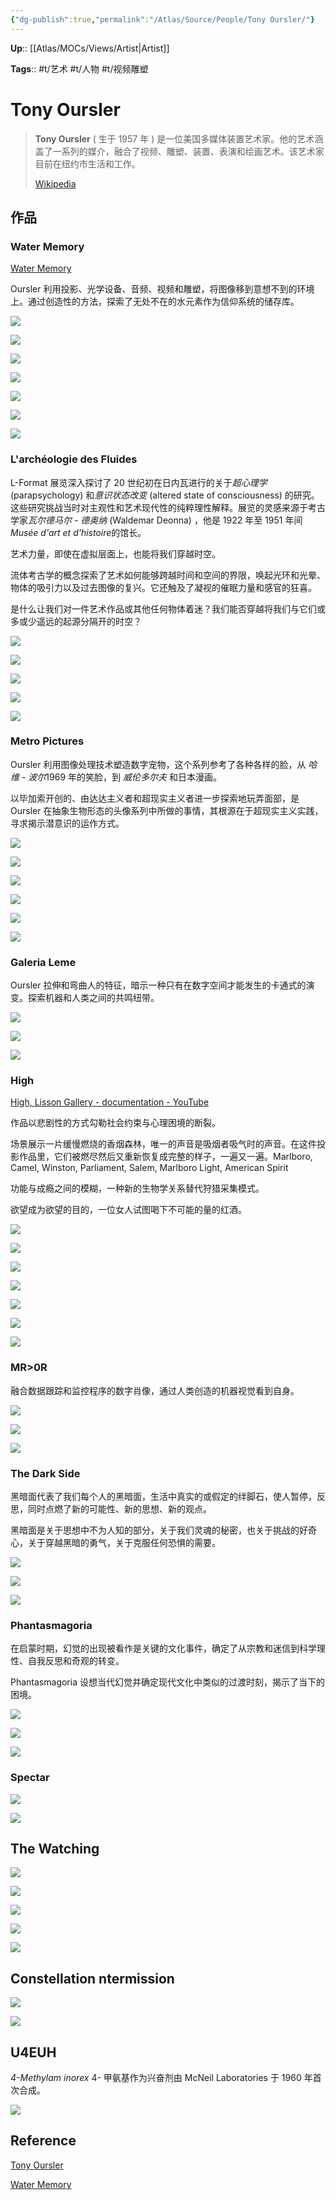 ```yaml
---
{"dg-publish":true,"permalink":"/Atlas/Source/People/Tony Oursler/"}
---
```



**Up**:: [[Atlas/MOCs/Views/Artist\|Artist]]

**Tags**:: #t/艺术 #t/人物 #t/视频雕塑

# Tony Oursler

> **Tony Oursler** ( 生于 1957 年 ) 是一位美国多媒体装置艺术家。他的艺术涵盖了一系列的媒介，融合了视频、雕塑、装置、表演和绘画艺术。该艺术家目前在纽约市生活和工作。
>
> [Wikipedia](https://en.wikipedia.org/wiki/Tony%20Oursler)

## 作品

### Water Memory

[Water Memory](https://vimeo.com/416386519/3f704a0046)

Oursler 利用投影、光学设备、音频、视频和雕塑，将图像移到意想不到的环境上。通过创造性的方法，探索了无处不在的水元素作为信仰系统的储存库。

![](https://img.ractive.site/ominivore/i/2024-07/37301f95c5cd11fc7d3bbc44a8396b1f.jpg)

![](https://img.ractive.site/ominivore/i/2024-07/c86f98697e4dd0a994469f7fd7c9aac6.jpg)

![](https://img.ractive.site/ominivore/i/2024-07/ce3290d4c9912ca18838744dbb2f6866.jpg)

![](https://img.ractive.site/ominivore/i/2024-07/1f5527f0e9e2137df45b26e600d600d9.jpg)

![](https://img.ractive.site/ominivore/i/2024-07/e0ec06371d7f7f56e20d508dc429c079.jpg)

![](https://img.ractive.site/ominivore/i/2024-07/d0ebcb28d2825478886f51b9bbcb9fce.png)

![](https://img.ractive.site/ominivore/i/2024-07/c3f90a87e9bf4dbff53b3669a1584825.jpg)

### L'archéologie des Fluides

L-Format 展览深入探讨了 20 世纪初在日内瓦进行的关于*超心理学* (parapsychology) 和*意识状态改变* (altered state of consciousness) 的研究。这些研究挑战当时对主观性和艺术现代性的纯粹理性解释。展览的灵感来源于考古学家*瓦尔德马尔 - 德奥纳* (Waldemar Deonna) ，他是 1922 年至 1951 年间*Musée d'art et d'histoire*的馆长。

艺术力量，即使在虚拟层面上，也能将我们穿越时空。

流体考古学的概念探索了艺术如何能够跨越时间和空间的界限，唤起光环和光晕、物体的吸引力以及过去图像的复兴。它还触及了凝视的催眠力量和感官的狂喜。

是什么让我们对一件艺术作品或其他任何物体着迷？我们能否穿越将我们与它们或多或少遥远的起源分隔开的时空？

![](https://img.ractive.site/ominivore/i/2024-07/cc1f3df0bdc830c9afb64a790a75e00d.jpg)

![](https://img.ractive.site/ominivore/i/2024-07/255215a4f8591539a4e76b1e1247550d.jpg)

![](https://img.ractive.site/ominivore/i/2024-07/beeeb5e48396ebd47a33265943c5c5e1.jpg)

![](https://img.ractive.site/ominivore/i/2024-07/c04af0b94aaf7a63ea9e3cf7c3645a3b.jpg)

![](https://img.ractive.site/ominivore/i/2024-07/8bf40334a0339f8f1905f552ff209366.jpg)

### Metro Pictures

Oursler 利用图像处理技术塑造数字宠物，这个系列参考了各种各样的脸，从 *哈维 - 波尔*1969 年的笑脸，到 *威伦多尔夫* 和日本漫画。

以毕加索开创的、由达达主义者和超现实主义者进一步探索地玩弄面部，是 Oursler 在抽象生物形态的头像系列中所做的事情，其根源在于超现实主义实践，寻求揭示潜意识的运作方式。

![](https://img.ractive.site/ominivore/i/2024-07/540f01fda00cc6892387dd17cf086415.png)

![](https://img.ractive.site/ominivore/i/2024-07/61e751587735c4917750330fe82613a7.png)

![](https://img.ractive.site/ominivore/i/2024-07/fee005031b541c0de3d5748cba09b500.png)

![](https://img.ractive.site/ominivore/i/2024-07/8d731d2afe881f23aa2736ae45b41d9d.png)

![](https://img.ractive.site/ominivore/i/2024-07/748f07d65b84c166b62bd1b82c330a03.png)

![](https://img.ractive.site/ominivore/i/2024-07/196a23a4d3ba2766b9b0359d97d17562.png)

### Galeria Leme

Oursler 拉伸和弯曲人的特征，暗示一种只有在数字空间才能发生的卡通式的演变。探索机器和人类之间的共鸣纽带。

![](https://img.ractive.site/ominivore/i/2024-07/9da2de8a649d222969801934d269252b.jpg)

![](https://img.ractive.site/ominivore/i/2024-07/e2dc6d74dd66a2cee641c69df6ee195c.jpg)

![](https://img.ractive.site/ominivore/i/2024-07/75c0469e91f057ec5c15f82817f95d22.jpg)

### High

[High, Lisson Gallery - documentation - YouTube](https://www.youtube.com/watch?v=KAZipffnd7c)

作品以悲剧性的方式勾勒社会约束与心理困境的断裂。

场景展示一片缓慢燃烧的香烟森林，唯一的声音是吸烟者吸气时的声音。在这件投影作品里，它们被燃尽然后又重新恢复成完整的样子，一遍又一遍。Marlboro, Camel, Winston, Parliament, Salem, Marlboro Light, American Spirit

功能与成瘾之间的模糊，一种新的生物学关系替代狩猎采集模式。

欲望成为欲望的目的，一位女人试图喝下不可能的量的红酒。

![](https://img.ractive.site/ominivore/i/2024-07/2149906f6cfd77a2d7699d760b9bd9b5.jpg)

![](https://img.ractive.site/ominivore/i/2024-07/51a500379ba816b86e1e383fa7b034bf.jpg)

![](https://img.ractive.site/ominivore/i/2024-07/4405b9a46d0a7c289b61c6d50244593f.png)

![](https://img.ractive.site/ominivore/i/2024-07/ec488818e10eadd722435a03ab2c10e9.png)

![](https://img.ractive.site/ominivore/i/2024-07/334bb10eb973ec23325958eaf0b6cd71.png)

![](https://img.ractive.site/ominivore/i/2024-07/9647d16b4e98131f4faf8a96f4453f04.jpg)

![](https://img.ractive.site/ominivore/i/2024-07/27141613ee2f516eb5ba5f604d15ca7a.jpg)

### MR>0R

融合数据跟踪和监控程序的数字肖像，通过人类创造的机器视觉看到自身。

![](https://img.ractive.site/ominivore/i/2024-07/e2e6b9e80534d46e4c19d372b5ddb413.png)

![](https://img.ractive.site/ominivore/i/2024-07/007adf713f35da964f8d0c1d62f6834c.png)

![](https://img.ractive.site/ominivore/i/2024-07/5083ee5b6780d573fcb67c20a2e415e2.png)

### The Dark Side

黑暗面代表了我们每个人的黑暗面，生活中真实的或假定的绊脚石，使人暂停，反思，同时点燃了新的可能性、新的思想、新的观点。

黑暗面是关于思想中不为人知的部分，关于我们灵魂的秘密，也关于挑战的好奇心，关于穿越黑暗的勇气，关于克服任何恐惧的需要。

![](https://img.ractive.site/ominivore/i/2024-07/2d2786a56d9c350400a912cd81efc491.jpg)

![](https://img.ractive.site/ominivore/i/2024-07/a62edee13a60f54b51f4a60e5d35fae2.jpg)

![](https://img.ractive.site/ominivore/i/2024-07/2e94b9914f6f6f8644466a1d08ae5a94.jpg)

### Phantasmagoria

在启蒙时期，幻觉的出现被看作是关键的文化事件，确定了从宗教和迷信到科学理性、自我反思和奇观的转变。

Phantasmagoria 设想当代幻觉并确定现代文化中类似的过渡时刻，揭示了当下的困境。

![](https://img.ractive.site/ominivore/i/2024-07/d17c086959c25e85b747f57957e3b41a.jpg)

![](https://img.ractive.site/ominivore/i/2024-07/4219d4df1b5c048f1a1cd07775cda9c2.jpg)

![](https://img.ractive.site/ominivore/i/2024-07/be839d9235119b28edec3bd29589ecc1.jpg)

### Spectar

![](https://img.ractive.site/ominivore/i/2024-07/58cf916f1a73ab4699fa1180160d8899.png)

![](https://img.ractive.site/ominivore/i/2024-07/5e8a4fb56dea79b543fa838e3539bd3e.png)

## The Watching

![](https://img.ractive.site/ominivore/i/2024-07/8bffb88dc47d89022a983f467ec52ab5.png)

![](https://img.ractive.site/ominivore/i/2024-07/0ef3427508e5ee3b22fa7aac59f4ac4b.png)

![](https://img.ractive.site/ominivore/i/2024-07/4198c621ac045ca08fc69d7972f76efd.jpg)

![](https://img.ractive.site/ominivore/i/2024-07/3b3f638c73f0938e946bcfda0996d8ce.jpg)

![](https://img.ractive.site/ominivore/i/2024-07/93530b63a32d98e16cf64fd38ff5f725.jpg)

## Constellation ntermission

![](https://img.ractive.site/ominivore/i/2024-07/80b23da803639931ca3a5f82c0d6eea2.png)

![](https://img.ractive.site/ominivore/i/2024-07/05bb00fe3b7db96d0bb2aadcf08325b6.png)

## U4EUH

*4-Methylam inorex* 4- 甲氨基作为兴奋剂由 McNeil Laboratories 于 1960 年首次合成。

![](https://img.ractive.site/ominivore/i/2024-07/1a63d8a73de1909786a1721aa950c8ed.png)

## Reference

[Tony Oursler](https://tonyoursler.com/)

[Water Memory](https://vimeo.com/416386519/3f704a0046)
